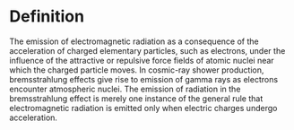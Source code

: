 # Definition

The emission of electromagnetic radiation as a consequence of the
acceleration of charged elementary particles, such as electrons, under
the influence of the attractive or repulsive force fields of atomic
nuclei near which the charged particle moves. In cosmic-ray shower
production, bremsstrahlung effects give rise to emission of gamma rays
as electrons encounter atmospheric nuclei. The emission of radiation in
the bremsstrahlung effect is merely one instance of the general rule
that electromagnetic radiation is emitted only when electric charges
undergo acceleration.
